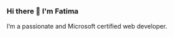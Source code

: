 ### Hi there 👋 I'm Fatima 

<!--
**Msfatima/Msfatima** is a ✨ _special_ ✨ repository because its `README.md` (this file) appears on your GitHub profile.

Here are some ideas to get you started:-->
I’m a passionate and Microsoft certified web developer.

<!--- 🌱 I’m currently learning Azure 

- 👯 I’m looking to collaborate on ...
- 🤔 I’m looking for help with ...
- 💬 Ask me about ...
- 📫 How to reach me: ...
- 😄 Pronouns: ...
- ⚡ Fun fact: ...
-->

